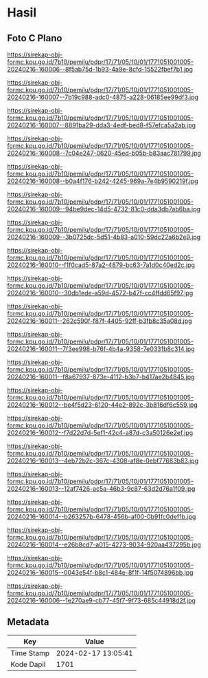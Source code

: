 # Hasil

## Foto C Plano

https://sirekap-obj-formc.kpu.go.id/7b10/pemilu/pdpr/17/71/05/10/01/1771051001005-20240216-160006--8f5ab75d-1b93-4a9e-8cfd-15522fbef7b1.jpg

https://sirekap-obj-formc.kpu.go.id/7b10/pemilu/pdpr/17/71/05/10/01/1771051001005-20240216-160007--7b19c988-adc0-4875-a228-06185ee99df3.jpg

https://sirekap-obj-formc.kpu.go.id/7b10/pemilu/pdpr/17/71/05/10/01/1771051001005-20240216-160007--8891ba29-dda3-4edf-bed8-f57efca5a2ab.jpg

https://sirekap-obj-formc.kpu.go.id/7b10/pemilu/pdpr/17/71/05/10/01/1771051001005-20240216-160008--7c04e247-0620-45ed-b05b-b83aac781799.jpg

https://sirekap-obj-formc.kpu.go.id/7b10/pemilu/pdpr/17/71/05/10/01/1771051001005-20240216-160008--b0a4f176-b242-4245-969a-7e4b9590219f.jpg

https://sirekap-obj-formc.kpu.go.id/7b10/pemilu/pdpr/17/71/05/10/01/1771051001005-20240216-160009--94be9dec-14d5-4732-81c0-dda3db7ab6ba.jpg

https://sirekap-obj-formc.kpu.go.id/7b10/pemilu/pdpr/17/71/05/10/01/1771051001005-20240216-160009--3b0725dc-5d51-4b83-a010-59dc22a6b2e9.jpg

https://sirekap-obj-formc.kpu.go.id/7b10/pemilu/pdpr/17/71/05/10/01/1771051001005-20240216-160010--f1f0cad5-87a2-4879-bc63-7a1d0c40ed2c.jpg

https://sirekap-obj-formc.kpu.go.id/7b10/pemilu/pdpr/17/71/05/10/01/1771051001005-20240216-160010--30db1ede-a59d-4572-b47f-cc4ffdd65f97.jpg

https://sirekap-obj-formc.kpu.go.id/7b10/pemilu/pdpr/17/71/05/10/01/1771051001005-20240216-160011--262c590f-f87f-4405-92ff-b3fb8c35a08d.jpg

https://sirekap-obj-formc.kpu.go.id/7b10/pemilu/pdpr/17/71/05/10/01/1771051001005-20240216-160011--7f3ee998-b76f-4b4a-9358-7e0331b8c314.jpg

https://sirekap-obj-formc.kpu.go.id/7b10/pemilu/pdpr/17/71/05/10/01/1771051001005-20240216-160011--f8a67937-873e-4112-b3b7-b417ae2b4845.jpg

https://sirekap-obj-formc.kpu.go.id/7b10/pemilu/pdpr/17/71/05/10/01/1771051001005-20240216-160012--be4f5d23-6120-44e2-892c-3b816df6c559.jpg

https://sirekap-obj-formc.kpu.go.id/7b10/pemilu/pdpr/17/71/05/10/01/1771051001005-20240216-160012--f7d22d7d-5ef1-42c4-a87d-c3a50126e2ef.jpg

https://sirekap-obj-formc.kpu.go.id/7b10/pemilu/pdpr/17/71/05/10/01/1771051001005-20240216-160013--4eb72b2c-367c-4308-af8e-0ebf77683b83.jpg

https://sirekap-obj-formc.kpu.go.id/7b10/pemilu/pdpr/17/71/05/10/01/1771051001005-20240216-160013--12af7426-ac5a-46b3-9c87-63d2d76a1f09.jpg

https://sirekap-obj-formc.kpu.go.id/7b10/pemilu/pdpr/17/71/05/10/01/1771051001005-20240216-160014--b263257b-6478-456b-af00-0b91fc0def1b.jpg

https://sirekap-obj-formc.kpu.go.id/7b10/pemilu/pdpr/17/71/05/10/01/1771051001005-20240216-160014--e26b8cd7-a015-4273-9034-920aa437295b.jpg

https://sirekap-obj-formc.kpu.go.id/7b10/pemilu/pdpr/17/71/05/10/01/1771051001005-20240216-160015--0043e54f-b8c1-484e-8f1f-14f5074896bb.jpg

https://sirekap-obj-formc.kpu.go.id/7b10/pemilu/pdpr/17/71/05/10/01/1771051001005-20240216-160006--1e270ae9-cb77-45f7-9f73-685c44918d2f.jpg


## Metadata

| Key        | Value               |
| ---------- | ------------------- |
| Time Stamp | 2024-02-17 13:05:41 |
| Kode Dapil | 1701                |



